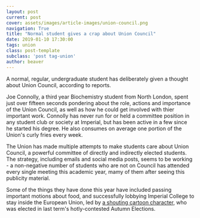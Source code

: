 ```yaml
---
layout: post
current: post
cover: assets/images/article-images/union-council.png
navigation: True
title: "Normal student gives a crap about Union Council"
date: 2019-01-10 17:30:00
tags: union
class: post-template
subclass: 'post tag-union'
author: beaver
---
```


A normal, regular, undergraduate student has deliberately given a thought about Union Council, according to reports.

Joe Connolly, a third year Biochemistry student from North London, spent just over fifteen seconds pondering about the role, actions and importance of the Union Council, as well as how he could get involved with thier important work. Connolly has never run for or held a committee position in any student club or society at Imperial, but has been active in a few since he started his degree. He also consumes on average one portion of the Union's curly fries every week.

The Union has made multiple attempts to make students care about Union Council, a powerful committee of directly and indirectly elected students. The strategy, including emails and social media posts, seems to be working - a non-negative number of students who are not on Council has attended every single meeting this academic year, mamy of them after seeing this publicity material.

Some of the things they have done this year have included passing important motions about food, and successfully lobbying Imperial College to stay inside the European Union, led by [a shouting cartoon character](https://www.imperialcollegeunion.org/autumn-elections-2018/manifestos/a-to-z/5859/maurice-yap), who was elected in last term's hotly-contested Autumn Elections.